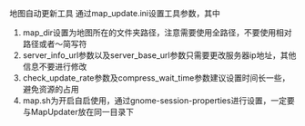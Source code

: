 地图自动更新工具
通过map_update.ini设置工具参数，其中
1. map_dir设置为地图所在的文件夹路径，注意需要使用全路径，不要使用相对路径或者～简写符
2. server_info_url参数以及server_base_url参数只需要更改服务器ip地址，其他信息不要进行修改
3. check_update_rate参数及compress_wait_time参数建议设置时间长一些，避免资源的占用
4. map.sh为开启自启使用，通过gnome-session-properties进行设置，一定要与MapUpdater放在同一目录下




